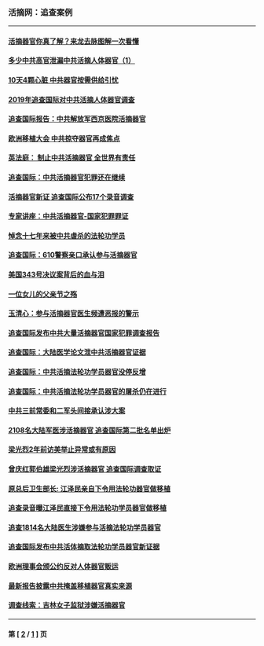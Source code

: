 ### 活摘网：追查案例
---
#### [活摘器官你真了解？来龙去脉图解一次看懂](../../pages/nf5880/n13013820.md?02230430) 
#### [多少中共高官泄漏中共活摘人体器官（1）](../../pages/nf5880/n12671234.md?02230430) 
#### [10天4颗心脏 中共器官按需供给引忧](../../pages/nf5880/n12326366.md?02230430) 
#### [2019年追查国际对中共活摘人体器官调查](../../pages/nf5880/n11917733.md?02230430) 
#### [追查国际报告：中共解放军西京医院活摘器官](../../pages/nf5880/n11838359.md?02230430) 
#### [欧洲移植大会 中共掠夺器官再成焦点](../../pages/nf5880/n11538883.md?02230430) 
#### [英法庭： 制止中共活摘器官 全世界有责任](../../pages/nf5880/n11330691.md?02230430) 
#### [追查国际：中共活摘器官犯罪还在继续](../../pages/nf5880/n11218301.md?02230430) 
#### [活摘器官新证 追查国际公布17个录音调查](../../pages/nf5880/n10897744.md?02230430) 
#### [专家讲座：中共活摘器官-国家犯罪罪证](../../pages/nf5880/n8828153.md?02230430) 
#### [悼念十七年来被中共虐杀的法轮功学员](../../pages/nf5880/n8124823.md?02230430) 
#### [追查国际：610警察亲口承认参与活摘器官](../../pages/nf5880/n8109067.md?02230430) 
#### [美国343号决议案背后的血与泪](../../pages/nf5880/n8020684.md?02230430) 
#### [一位女儿的父亲节之殇](../../pages/nf5880/n8014122.md?02230430) 
#### [玉清心：参与活摘器官医生频遭恶报的警示](../../pages/nf5880/n4637546.md?02230430) 
#### [追查国际发布中共大量活摘器官国家犯罪调查报告](../../pages/nf5880/n4613428.md?02230430) 
#### [追查国际：大陆医学论文泄中共活摘器官证据](../../pages/nf5880/n4608794.md?02230430) 
#### [追查国际：中共活摘法轮功学员器官没停反增](../../pages/nf5880/n4584075.md?02230430) 
#### [追查国际：中共活摘法轮功学员器官的屠杀仍在进行](../../pages/nf5880/n4299154.md?02230430) 
#### [中共三前常委和二军头间接承认涉大案](../../pages/nf5880/n4286244.md?02230430) 
#### [2108名大陆军医涉活摘器官 追查国际第二批名单出炉](../../pages/nf5880/n4284769.md?02230430) 
#### [梁光烈2年前访美举止异常或有原因](../../pages/nf5880/n4279686.md?02230430) 
#### [曾庆红郭伯雄梁光烈涉活摘器官 追查国际调查取证](../../pages/nf5880/n4278462.md?02230430) 
#### [原总后卫生部长: 江泽民亲自下令用法轮功器官做移植](../../pages/nf5880/n4263864.md?02230430) 
#### [追查录音曝江泽民直接下令用法轮功学员器官做移植](../../pages/nf5880/n4261268.md?02230430) 
#### [追查1814名大陆医生涉嫌参与活摘法轮功学员器官](../../pages/nf5880/n4259055.md?02230430) 
#### [追查国际发布中共活体摘取法轮功学员器官新证据](../../pages/nf5880/n4258255.md?02230430) 
#### [欧洲理事会颁公约反对人体器官贩运](../../pages/nf5880/n4206955.md?02230430) 
#### [最新报告披露中共掩盖移植器官真实来源](../../pages/nf5880/n4140084.md?02230430) 
#### [调查线索：吉林女子监狱涉嫌活摘器官](../../pages/nf5880/n4044366.md?02230430) 

---
#### 第 [ [2](./2.md?02230430) / [1](./1.md?02230430) ] 页

